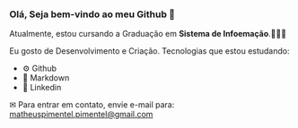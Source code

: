 ### Olá, Seja bem-vindo ao meu Github 👋

Atualmente, estou cursando a Graduação em **Sistema de Infoemação**.👨🏿‍💻

Eu gosto de Desenvolvimento e Criação. Tecnologias que estou estudando:

* ⚙ Github 
* 📄 Markdown 
* 📎 Linkedin 

✉ Para entrar em contato, envie e-mail para: matheuspimentel.pimentel@gmail.com
